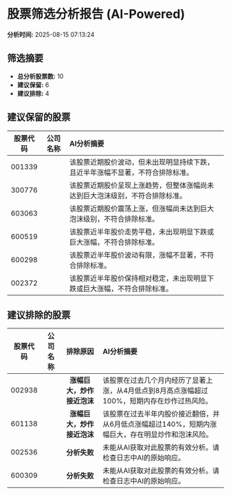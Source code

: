# 股票筛选分析报告 (AI-Powered)

**分析时间:** 2025-08-15 07:13:24

## 筛选摘要

- **总分析股票数:** 10
- **建议保留:** 6
- **建议排除:** 4

## 建议保留的股票

| 股票代码 | 公司名称 | AI分析摘要 |
|:---:|:---:|:---|
| 001339 |  | 该股票近期股价波动，但未出现明显持续下跌，且近半年涨幅不显著，不符合排除标准。 |
| 300776 |  | 该股票近期股价呈现上涨趋势，但整体涨幅尚未达到巨大泡沫级别，不符合排除标准。 |
| 603063 |  | 该股票近期股价震荡上涨，但涨幅尚未达到巨大泡沫级别，不符合排除标准。 |
| 600519 |  | 该股票近半年股价走势平稳，未出现明显下跌或巨大涨幅，不符合排除标准。 |
| 600298 |  | 该股票近半年股价波动有限，涨幅不显著，不符合排除标准。 |
| 002372 |  | 该股票近半年股价保持相对稳定，未出现明显下跌或巨大涨幅，不符合排除标准。 |

## 建议排除的股票

| 股票代码 | 公司名称 | 排除原因 | AI分析摘要 |
|:---:|:---:|:---:|:---|
| 002938 |  | **涨幅巨大，炒作接近泡沫** | 该股票在过去几个月内经历了显著上涨，从4月低点到8月高点涨幅超过100%，短期内存在炒作过热风险。 |
| 601138 |  | **涨幅巨大，炒作接近泡沫** | 该股票在过去半年内股价接近翻倍，并从6月低点涨幅超过140%，短期内涨幅巨大，存在明显炒作和泡沫风险。 |
| 002536 |  | **分析失败** | 未能从AI获取对此股票的有效分析。请检查日志中AI的原始响应。 |
| 600309 |  | **分析失败** | 未能从AI获取对此股票的有效分析。请检查日志中AI的原始响应。 |
